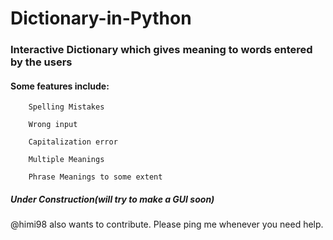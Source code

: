 # Dictionary-in-Python
### Interactive Dictionary which gives meaning to words entered by the users


####  Some features include:
        Spelling Mistakes
        
        Wrong input
        
        Capitalization error
        
        Multiple Meanings
        
        Phrase Meanings to some extent



##### ***Under Construction(will try to make a GUI soon)***
@himi98 also wants to contribute. Please ping me whenever you need help.
